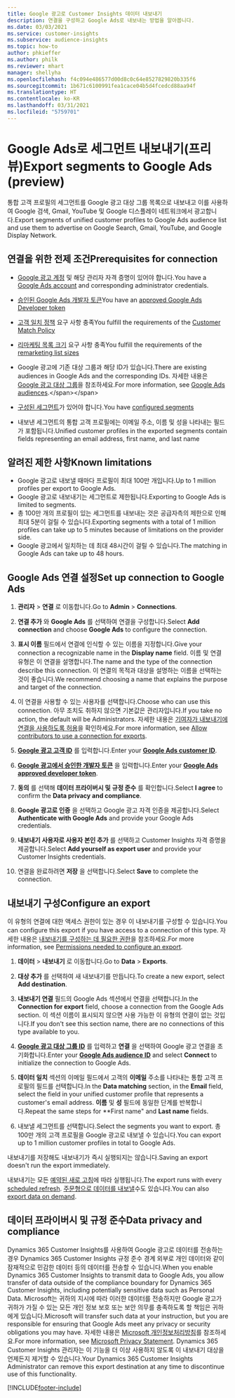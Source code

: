 ```yaml
---
title: Google 광고로 Customer Insights 데이터 내보내기
description: 연결을 구성하고 Google Ads로 내보내는 방법을 알아봅니다.
ms.date: 03/03/2021
ms.service: customer-insights
ms.subservice: audience-insights
ms.topic: how-to
author: phkieffer
ms.author: philk
ms.reviewer: mhart
manager: shellyha
ms.openlocfilehash: f4c094e486577d00d8c0c64e8527829820b335f6
ms.sourcegitcommit: 1b671c6100991fea1cace04b5d4fcedcd88aa94f
ms.translationtype: HT
ms.contentlocale: ko-KR
ms.lasthandoff: 03/31/2021
ms.locfileid: "5759701"
---
```

# <a name="export-segments-to-google-ads-preview"></a><span data-ttu-id="59280-103">Google Ads로 세그먼트 내보내기(프리뷰)</span><span class="sxs-lookup"><span data-stu-id="59280-103">Export segments to Google Ads (preview)</span></span>

<span data-ttu-id="59280-104">통합 고객 프로필의 세그먼트를 Google 광고 대상 그룹 목록으로 내보내고 이를 사용하여 Google 검색, Gmail, YouTube 및 Google 디스플레이 네트워크에서 광고합니다.</span><span class="sxs-lookup"><span data-stu-id="59280-104">Export segments of unified customer profiles to Google Ads audience list and use them to advertise on Google Search, Gmail, YouTube, and Google Display Network.</span></span> 

## <a name="prerequisites-for-connection"></a><span data-ttu-id="59280-105">연결을 위한 전제 조건</span><span class="sxs-lookup"><span data-stu-id="59280-105">Prerequisites for connection</span></span>

-   <span data-ttu-id="59280-106">[Google 광고 계정](https://ads.google.com/) 및 해당 관리자 자격 증명이 있어야 합니다.</span><span class="sxs-lookup"><span data-stu-id="59280-106">You have a [Google Ads account](https://ads.google.com/) and corresponding administrator credentials.</span></span>
-   <span data-ttu-id="59280-107">[승인된 Google Ads 개발자 토큰](https://developers.google.com/google-ads/api/docs/first-call/dev-token)</span><span class="sxs-lookup"><span data-stu-id="59280-107">You have an [approved Google Ads Developer token](https://developers.google.com/google-ads/api/docs/first-call/dev-token)</span></span> 
-   <span data-ttu-id="59280-108">[고객 일치 정책](https://support.google.com/adspolicy/answer/6299717) 요구 사항 충족</span><span class="sxs-lookup"><span data-stu-id="59280-108">You fulfill the requirements of the [Customer Match Policy](https://support.google.com/adspolicy/answer/6299717)</span></span>
-   <span data-ttu-id="59280-109">[리마케팅 목록 크기](https://support.google.com/google-ads/answer/7558048) 요구 사항 충족</span><span class="sxs-lookup"><span data-stu-id="59280-109">You fulfill the requirements of the [remarketing list sizes](https://support.google.com/google-ads/answer/7558048)</span></span> 

-   <span data-ttu-id="59280-110">Google 광고에 기존 대상 그룹과 해당 ID가 있습니다.</span><span class="sxs-lookup"><span data-stu-id="59280-110">There are existing audiences in Google Ads and the corresponding IDs.</span></span> <span data-ttu-id="59280-111">자세한 내용은 [Google 광고 대상 그룹](https://support.google.com/google-ads/answer/7558048?hl=en#:~:text=Audience%20lists%20is%20a%20section,Display%20Network%20through%20remarketing%20campaigns.)을 참조하세요.</span><span class="sxs-lookup"><span data-stu-id="59280-111">For more information, see [Google Ads audiences](https://support.google.com/google-ads/answer/7558048?hl=en#:~:text=Audience%20lists%20is%20a%20section,Display%20Network%20through%20remarketing%20campaigns.).</span></span>
-   <span data-ttu-id="59280-112">[구성된 세그먼트](segments.md)가 있어야 합니다.</span><span class="sxs-lookup"><span data-stu-id="59280-112">You have [configured segments](segments.md)</span></span>
-   <span data-ttu-id="59280-113">내보낸 세그먼트의 통합 고객 프로필에는 이메일 주소, 이름 및 성을 나타내는 필드가 포함됩니다.</span><span class="sxs-lookup"><span data-stu-id="59280-113">Unified customer profiles in the exported segments contain fields representing an email address, first name, and last name</span></span>

## <a name="known-limitations"></a><span data-ttu-id="59280-114">알려진 제한 사항</span><span class="sxs-lookup"><span data-stu-id="59280-114">Known limitations</span></span>

- <span data-ttu-id="59280-115">Google 광고로 내보낼 때마다 프로필이 최대 100만 개입니다.</span><span class="sxs-lookup"><span data-stu-id="59280-115">Up to 1 million profiles per export to Google Ads.</span></span>
- <span data-ttu-id="59280-116">Google 광고로 내보내기는 세그먼트로 제한됩니다.</span><span class="sxs-lookup"><span data-stu-id="59280-116">Exporting to Google Ads is limited to segments.</span></span>
- <span data-ttu-id="59280-117">총 100만 개의 프로필이 있는 세그먼트를 내보내는 것은 공급자측의 제한으로 인해 최대 5분이 걸릴 수 있습니다.</span><span class="sxs-lookup"><span data-stu-id="59280-117">Exporting segments with a total of 1 million profiles can take up to 5 minutes because of limitations on the provider side.</span></span> 
- <span data-ttu-id="59280-118">Google 광고에서 일치하는 데 최대 48시간이 걸릴 수 있습니다.</span><span class="sxs-lookup"><span data-stu-id="59280-118">The matching in Google Ads can take up to 48 hours.</span></span>

## <a name="set-up-connection-to-google-ads"></a><span data-ttu-id="59280-119">Google Ads 연결 설정</span><span class="sxs-lookup"><span data-stu-id="59280-119">Set up connection to Google Ads</span></span>

1. <span data-ttu-id="59280-120">**관리자** > **연결** 로 이동합니다.</span><span class="sxs-lookup"><span data-stu-id="59280-120">Go to **Admin** > **Connections**.</span></span>

1. <span data-ttu-id="59280-121">**연결 추가** 와 **Google Ads** 를 선택하여 연결을 구성합니다.</span><span class="sxs-lookup"><span data-stu-id="59280-121">Select **Add connection** and choose **Google Ads** to configure the connection.</span></span>

1. <span data-ttu-id="59280-122">**표시 이름** 필드에서 연결에 인식할 수 있는 이름을 지정합니다.</span><span class="sxs-lookup"><span data-stu-id="59280-122">Give your connection a recognizable name in the **Display name** field.</span></span> <span data-ttu-id="59280-123">이름 및 연결 유형은 이 연결을 설명합니다.</span><span class="sxs-lookup"><span data-stu-id="59280-123">The name and the type of the connection describe this connection.</span></span> <span data-ttu-id="59280-124">이 연결의 목적과 대상을 설명하는 이름을 선택하는 것이 좋습니다.</span><span class="sxs-lookup"><span data-stu-id="59280-124">We recommend choosing a name that explains the purpose and target of the connection.</span></span>

1. <span data-ttu-id="59280-125">이 연결을 사용할 수 있는 사용자를 선택합니다.</span><span class="sxs-lookup"><span data-stu-id="59280-125">Choose who can use this connection.</span></span> <span data-ttu-id="59280-126">아무 조치도 취하지 않으면 기본값은 관리자입니다.</span><span class="sxs-lookup"><span data-stu-id="59280-126">If you take no action, the default will be Administrators.</span></span> <span data-ttu-id="59280-127">자세한 내용은 [기여자가 내보내기에 연결을 사용하도록 허용](connections.md#allow-contributors-to-use-a-connection-for-exports)을 확인하세요.</span><span class="sxs-lookup"><span data-stu-id="59280-127">For more information, see [Allow contributors to use a connection for exports](connections.md#allow-contributors-to-use-a-connection-for-exports).</span></span>

1. <span data-ttu-id="59280-128">**[Google 광고 고객 ID](https://support.google.com/google-ads/answer/1704344)** 를 입력합니다.</span><span class="sxs-lookup"><span data-stu-id="59280-128">Enter your **[Google Ads customer ID](https://support.google.com/google-ads/answer/1704344)**.</span></span>

1. <span data-ttu-id="59280-129">**[Google 광고에서 승인한 개발자 토큰](https://developers.google.com/google-ads/api/docs/first-call/dev-token)** 을 입력합니다.</span><span class="sxs-lookup"><span data-stu-id="59280-129">Enter your **[Google Ads approved developer token](https://developers.google.com/google-ads/api/docs/first-call/dev-token)**.</span></span>

1. <span data-ttu-id="59280-130">**동의** 를 선택해 **데이터 프라이버시 및 규정 준수** 를 확인합니다.</span><span class="sxs-lookup"><span data-stu-id="59280-130">Select **I agree** to confirm the **Data privacy and compliance**.</span></span>

1. <span data-ttu-id="59280-131">**Google 광고로 인증** 을 선택하고 Google 광고 자격 인증을 제공합니다.</span><span class="sxs-lookup"><span data-stu-id="59280-131">Select **Authenticate with Google Ads** and provide your Google Ads credentials.</span></span>

1. <span data-ttu-id="59280-132">**내보내기 사용자로 사용자 본인 추가** 를 선택하고 Customer Insights 자격 증명을 제공합니다.</span><span class="sxs-lookup"><span data-stu-id="59280-132">Select **Add yourself as export user** and provide your Customer Insights credentials.</span></span>

1. <span data-ttu-id="59280-133">연결을 완료하려면 **저장** 을 선택합니다.</span><span class="sxs-lookup"><span data-stu-id="59280-133">Select **Save** to complete the connection.</span></span> 

## <a name="configure-an-export"></a><span data-ttu-id="59280-134">내보내기 구성</span><span class="sxs-lookup"><span data-stu-id="59280-134">Configure an export</span></span>

<span data-ttu-id="59280-135">이 유형의 연결에 대한 액세스 권한이 있는 경우 이 내보내기를 구성할 수 있습니다.</span><span class="sxs-lookup"><span data-stu-id="59280-135">You can configure this export if you have access to a connection of this type.</span></span> <span data-ttu-id="59280-136">자세한 내용은 [내보내기를 구성하는 데 필요한 권한](export-destinations.md#set-up-a-new-export)을 참조하세요.</span><span class="sxs-lookup"><span data-stu-id="59280-136">For more information, see [Permissions needed to configure an export](export-destinations.md#set-up-a-new-export).</span></span>

1. <span data-ttu-id="59280-137">**데이터** > **내보내기** 로 이동합니다.</span><span class="sxs-lookup"><span data-stu-id="59280-137">Go to **Data** > **Exports**.</span></span>

1. <span data-ttu-id="59280-138">**대상 추가** 를 선택하여 새 내보내기를 만듭니다.</span><span class="sxs-lookup"><span data-stu-id="59280-138">To create a new export, select **Add destination**.</span></span>

1. <span data-ttu-id="59280-139">**내보내기 연결** 필드의 Google Ads 섹션에서 연결을 선택합니다.</span><span class="sxs-lookup"><span data-stu-id="59280-139">In the **Connection for export** field, choose a connection from the Google Ads section.</span></span> <span data-ttu-id="59280-140">이 섹션 이름이 표시되지 않으면 사용 가능한 이 유형의 연결이 없는 것입니다.</span><span class="sxs-lookup"><span data-stu-id="59280-140">If you don't see this section name, there are no connections of this type available to you.</span></span>

1. <span data-ttu-id="59280-141">**[Google 광고 대상 그룹 ID](https://support.google.com/google-ads/answer/7558048?hl=en#:~:text=Audience%20lists%20is%20a%20section,Display%20Network%20through%20remarketing%20campaigns.)** 를 입력하고 **연결** 을 선택하여 Google 광고 연결을 초기화합니다.</span><span class="sxs-lookup"><span data-stu-id="59280-141">Enter your **[Google Ads audience ID](https://support.google.com/google-ads/answer/7558048?hl=en#:~:text=Audience%20lists%20is%20a%20section,Display%20Network%20through%20remarketing%20campaigns.)** and select **Connect** to initialize the connection to Google Ads.</span></span>

1. <span data-ttu-id="59280-142">**데이터 일치** 섹션의 이메일 필드에서 고객의 **이메일** 주소를 나타내는 통합 고객 프로필의 필드를 선택합니다.</span><span class="sxs-lookup"><span data-stu-id="59280-142">In the **Data matching** section, in the **Email** field, select the field in your unified customer profile that represents a customer's email address.</span></span> <span data-ttu-id="59280-143">**이름** 및 **성** 필드에 동일한 단계를 반복합니다.</span><span class="sxs-lookup"><span data-stu-id="59280-143">Repeat the same steps for \*\*First name" and **Last name** fields.</span></span>

1. <span data-ttu-id="59280-144">내보낼 세그먼트를 선택합니다.</span><span class="sxs-lookup"><span data-stu-id="59280-144">Select the segments you want to export.</span></span> <span data-ttu-id="59280-145">총 100만 개의 고객 프로필을 Google 광고로 내보낼 수 있습니다.</span><span class="sxs-lookup"><span data-stu-id="59280-145">You can export up to 1 million customer profiles in total to Google Ads.</span></span>

<span data-ttu-id="59280-146">내보내기를 저장해도 내보내기가 즉시 실행되지는 않습니다.</span><span class="sxs-lookup"><span data-stu-id="59280-146">Saving an export doesn't run the export immediately.</span></span>

<span data-ttu-id="59280-147">내보내기는 모든 [예약된 새로 고침](system.md#schedule-tab)에 따라 실행됩니다.</span><span class="sxs-lookup"><span data-stu-id="59280-147">The export runs with every [scheduled refresh](system.md#schedule-tab).</span></span> <span data-ttu-id="59280-148">[주문형으로 데이터를 내보낼](export-destinations.md#run-exports-on-demand)수도 있습니다.</span><span class="sxs-lookup"><span data-stu-id="59280-148">You can also [export data on demand](export-destinations.md#run-exports-on-demand).</span></span> 

## <a name="data-privacy-and-compliance"></a><span data-ttu-id="59280-149">데이터 프라이버시 및 규정 준수</span><span class="sxs-lookup"><span data-stu-id="59280-149">Data privacy and compliance</span></span>

<span data-ttu-id="59280-150">Dynamics 365 Customer Insights를 사용하여 Google 광고로 데이터를 전송하는 경우 Dynamics 365 Customer Insights 규정 준수 경계 외부로 개인 데이터와 같이 잠재적으로 민감한 데이터 등의 데이터를 전송할 수 있습니다.</span><span class="sxs-lookup"><span data-stu-id="59280-150">When you enable Dynamics 365 Customer Insights to transmit data to Google Ads, you allow transfer of data outside of the compliance boundary for Dynamics 365 Customer Insights, including potentially sensitive data such as Personal Data.</span></span> <span data-ttu-id="59280-151">Microsoft는 귀하의 지시에 따라 이러한 데이터를 전송하지만 Google 광고가 귀하가 가질 수 있는 모든 개인 정보 보호 또는 보안 의무를 충족하도록 할 책임은 귀하에게 있습니다.</span><span class="sxs-lookup"><span data-stu-id="59280-151">Microsoft will transfer such data at your instruction, but you are responsible for ensuring that Google Ads meet any privacy or security obligations you may have.</span></span> <span data-ttu-id="59280-152">자세한 내용은 [Microsoft 개인정보처리방침](https://go.microsoft.com/fwlink/?linkid=396732)를 참조하세요.</span><span class="sxs-lookup"><span data-stu-id="59280-152">For more information, see [Microsoft Privacy Statement](https://go.microsoft.com/fwlink/?linkid=396732).</span></span>
<span data-ttu-id="59280-153">Dynamics 365 Customer Insights 관리자는 이 기능을 더 이상 사용하지 않도록 이 내보내기 대상을 언제든지 제거할 수 있습니다.</span><span class="sxs-lookup"><span data-stu-id="59280-153">Your Dynamics 365 Customer Insights Administrator can remove this export destination at any time to discontinue use of this functionality.</span></span>


[!INCLUDE[footer-include](../includes/footer-banner.md)]
